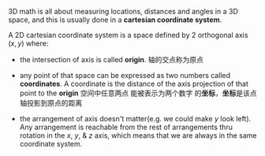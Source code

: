 3D math is all about measuring locations, distances and angles in a 3D space, and this is usually done in a **cartesian coordinate system**.

A 2D cartesian coordinate system is a space defined by 2 orthogonal axis $(x,y)$ where:

- the intersection of axis is called **origin**. 轴的交点称为原点

- any point of that space can be expressed as two numbers called **coordinates**. A coordinate is the distance of the axis projection of that point to the **origin** 空间中任意两点 能被表示为两个数字 的**坐标**，**坐标**是该点轴投影到原点的距离

- the arrangement of axis doesn't matter(e.g. we could make $y$ look left). Any arrangement is reachable from the rest of arrangements thru rotation in the $x$, $y$, & $z$ axis, which means that we are always in the same coordinate system.
